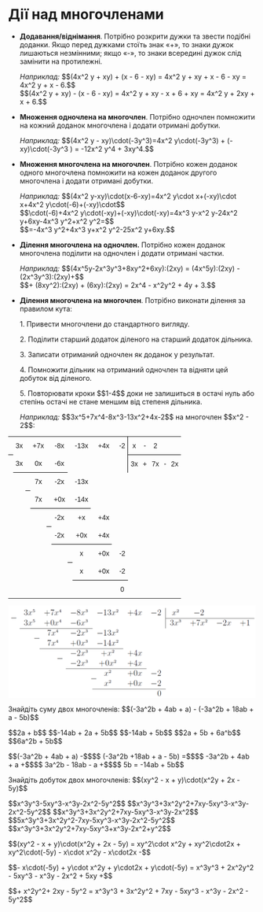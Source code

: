 # Дії над многочленами

<ul>
<li><p><b>Додавання/віднімання</b>. Потрібно розкрити дужки та звести подібні доданки. Якщо перед дужками стоїть знак «+», то знаки дужок лишаються незмінними; якщо  «-», то знаки всередині дужок слід замінити на протилежні.</p></li>
<div class="space"></div>
<p><i>Наприклад:</i> $$(4x^2 y + xy) + (x - 6 - xy) = 4x^2 y + xy + x - 6 - xy = 4x^2 y + x - 6.$$<br>$$(4x^2 y + xy) - (x - 6 - xy) = 4x^2 y + xy - x + 6 + xy = 4x^2 y + 2xy + x + 6.$$</p>
<div class="space"></div>
<li><p><b>Множення одночлена на многочлен</b>. Потрiбно одночлен помножити на кожний доданок многочлена i додати отриманi добутки.</p></li>
<div class="space"></div>
<p><i>Наприклад:</i> $$(4x^2 y - xy)\cdot(-3y^3)=4x^2 y\cdot(-3y^3) + (-xy)\cdot(-3y^3 ) = -12x^2 y^4 + 3xy^4.$$</p>
<div class="space"></div>
<li><p><b>Множення многочлена на многочлен</b>. Потрiбно кожен доданок одного многочлена помножити на кожен доданок другого многочлена i додати отриманi добутки.</p></li>
<div class="space"></div>
<p><i>Наприклад:</i> $$(4x^2 y-xy)\cdot(x-6-xy)=4x^2 y\cdot x+(-xy)\cdot x+4x^2 y\cdot(-6)+(-xy)\cdot$$<br>$$\cdot(-6)+4x^2 y\cdot(-xy)+(-xy)\cdot(-xy)=4x^3 y-x^2 y-24x^2 y+6xy-4x^3 y^2+x^2 y^2=$$<br>$$=-4x^3 y^2+4x^3 y+x^2 y^2-25x^2 y+6xy.$$</p>
<div class="space"></div>
<li><p><b>Ділення многочлена на одночлен.</b> Потрібно кожен доданок многочлена поділити на одночлен і додати отримані частки.</p></li>
<div class="space"></div>
<p><i>Наприклад:</i> $$(4x^5y-2x^3y^3+8xy^2+6xy):(2xy) = (4x^5y):(2xy) - (2x^3y^3):(2xy)+$$<br>$$+ (8xy^2):(2xy) + (6xy):(2xy) = 2x^4 - x^2y^2 + 4y + 3.$$</p>
<div class="space"></div>
<li><p><b>Ділення многочлена на многочлен</b>. Потрібно виконати ділення за правилом кута:</p>
    <p>1. Привести многочлени до стандартного вигляду.</p>
    <p>2. Поділити старший додаток діленого на старший додаток дільника.</p>
    <p>3. Записати отриманий одночлен як доданок у результат.</p>
    <p>4. Помножити дільник на отриманий одночлен та відняти цей добуток від діленого.</p>
    <p>5. Повторювати кроки $$1-4$$ доки не залишиться в остачі нуль або степінь остачі не стане меншим від степеня дільника.</p>
    <div class="space"></div>
    <p><i>Наприклад:</i> $$3x^5+7x^4-8x^3-13x^2+4x-2$$ на многочлен $$x^2 - 2$$:</p></li>
</ul>
<div class="space">
</div>

<!--$$\begin{tabular}{cccccc|cccc}
		\dropsign{-}$3x^{\text{\tiny{5}}}$ & $+7x^{\text{\tiny{4}}}$ & $-8x^{\text{\tiny{3}}}$ & $-13x^{\text{\tiny{2}}}$ &$+4x$   & $-2$ 	 & $x^{\text{\tiny{2}}}$ 		& $-2$    &		  &      \\
		\cline{7-10}
		$3x^{\text{\tiny{5}}}$ & $+0x^{\text{\tiny{4}}}$  &  $-6x^{\text{\tiny{3}}}$&                 &        & 		     & $3x^{\text{\tiny{3}}}$  	    & $+7x^{\text{\tiny{2}}}$ & $-2x$ & $+1$  \\
		\cline{1-3}
		&\dropsign{-}$7x^{\text{\tiny{4}}}$  &$-2x^{\text{\tiny{3}}}$    & $-13x^{\text{\tiny{2}}}$ 	    & \multicolumn{6}{l}{} \\
		&   $7x^{\text{\tiny{4}}}$  &$+0x^{\text{\tiny{3}}}$     & $-14x^{\text{\tiny{2}}}$      & \multicolumn{6}{l}{}\\
		\cline{2-4}
		&           &\dropsign{-}$-2x^{\text{\tiny{3}}}$    & $+x^{\text{\tiny{2}}}$         & $+4x$  & \multicolumn{5}{l}{}\\
		&           &$-2x^{\text{\tiny{3}}}$    & $+0x^{\text{\tiny{2}}}$        & $+4x$  & \multicolumn{5}{l}{}\\
		\cline{3-5}	 
		&           &			&\dropsign{-}$x^{\text{\tiny{2}}}$          & $+0x$          & \multicolumn{5}{l}{$-2$ }\\
		&           &			& $x^{\text{\tiny{2}}}$         & $+0x$          & \multicolumn{5}{l}{$-2$}\\
		\cline{4-6}
		&           &          & 				& 			&  \multicolumn{5}{l}{$\text{\color{white}---}0$}\\ 
	\end{tabular}
$$-->

<style type="text/css">
.td  {border-collapse:collapse;border-spacing:0;border:none;}
.td td{font-family:Arial, sans-serif;font-size:14px;padding:10px 5px;border-style:solid;border-width:0px;overflow:hidden;word-break:normal;}
.td th{font-family:Arial, sans-serif;font-size:14px;font-weight:normal;padding:10px 5px;border-style:solid;border-width:0px;overflow:hidden;word-break:normal;}
.td .tg-s6z2{text-align:center}
</style>
<table class="td">
  <tr>
    <td style="border-bottom:1pt solid black;" class="tg-s6z2"></td>
    <td class="tg-s6z2">3x</td>
    <td class="tg-s6z2"></td>
    <td class="tg-s6z2">+7x</td>
    <td class="tg-s6z2"></td>
    <td class="tg-s6z2">-8x</td>
    <td class="tg-s6z2"></td>
    <td class="tg-s6z2">-13x</td>
    <td class="tg-s6z2"></td>
    <td class="tg-s6z2">+4x</td>
    <td class="tg-s6z2"></td>
    <td style="border-right:1pt solid black;" class="tg-s6z2">-2</td>
    <td style="border-bottom:1pt solid black;" class="tg-s6z2">x</td>
    <td style="border-bottom:1pt solid black;" class="tg-s6z2">-</td>
    <td style="border-bottom:1pt solid black;" class="tg-s6z2">2</td>
    <td style="border-bottom:1pt solid black;" class="tg-s6z2"></td>
    <td style="border-bottom:1pt solid black;" class="tg-s6z2"></td>
  </tr>
  <tr>
    <td class="tg-s6z2"></td>
    <td style="border-bottom:1pt solid black;" class="tg-s6z2">3x</td>
    <td style="border-bottom:1pt solid black;" class="tg-s6z2"></td>
    <td style="border-bottom:1pt solid black;" class="tg-s6z2">0x</td>
    <td style="border-bottom:1pt solid black;" class="tg-s6z2"></td>
    <td style="border-bottom:1pt solid black;" class="tg-s6z2">-6x</td>
    <td class="tg-s6z2"></td>
    <td class="tg-s6z2"></td>
    <td class="tg-s6z2"></td>
    <td class="tg-s6z2"></td>
    <td class="tg-s6z2"></td>
    <td style="border-right:1pt solid black;" class="tg-s6z2"></td>
    <td class="tg-s6z2">3x</td>
    <td class="tg-s6z2">+</td>
    <td class="tg-s6z2">7x</td>
    <td class="tg-s6z2">-</td>
    <td class="tg-s6z2">2x</td>
  </tr>
  <tr>
    <td class="tg-s6z2"></td>
    <td class="tg-s6z2"></td>
    <td style="border-bottom:1pt solid black;" class="tg-s6z2"></td>
    <td class="tg-s6z2">7x</td>
    <td class="tg-s6z2"></td>
    <td class="tg-s6z2">-2x</td>
    <td class="tg-s6z2"></td>
    <td class="tg-s6z2">-13x</td>
    <td class="tg-s6z2"></td>
    <td class="tg-s6z2"></td>
    <td class="tg-s6z2"></td>
    <td class="tg-s6z2"></td>
    <td class="tg-s6z2"></td>
    <td class="tg-s6z2"></td>
    <td class="tg-s6z2"></td>
  </tr>
  <tr>
    <td class="tg-s6z2"></td>
    <td class="tg-s6z2"></td>
    <td class="tg-s6z2"></td>
    <td style="border-bottom:1pt solid black;" class="tg-s6z2">7x</td>
    <td style="border-bottom:1pt solid black;" class="tg-s6z2"></td>
    <td style="border-bottom:1pt solid black;" class="tg-s6z2">+0x</td>
    <td style="border-bottom:1pt solid black;" class="tg-s6z2"></td>
    <td style="border-bottom:1pt solid black;" class="tg-s6z2">-14x</td>
    <td class="tg-s6z2"></td>
    <td class="tg-s6z2"></td>
    <td class="tg-s6z2"></td>
    <td class="tg-s6z2"></td>
    <td class="tg-s6z2"></td>
    <td class="tg-s6z2"></td>
    <td class="tg-s6z2"></td>
  </tr>
  <tr>
    <td class="tg-s6z2"></td>
    <td class="tg-s6z2"></td>
    <td class="tg-s6z2"></td>
    <td class="tg-s6z2"></td>
    <td style="border-bottom:1pt solid black;" class="tg-s6z2"></td>
    <td class="tg-s6z2">-2x</td>
    <td class="tg-s6z2"></td>
    <td class="tg-s6z2">+x</td>
    <td class="tg-s6z2"></td>
    <td class="tg-s6z2">+4x</td>
    <td class="tg-s6z2"></td>
    <td class="tg-s6z2"></td>
    <td class="tg-s6z2"></td>
    <td class="tg-s6z2"></td>
    <td class="tg-s6z2"></td>
  </tr>
  <tr>
    <td class="tg-s6z2"></td>
    <td class="tg-s6z2"></td>
    <td class="tg-s6z2"></td>
    <td class="tg-s6z2"></td>
    <td class="tg-s6z2"></td>
    <td style="border-bottom:1pt solid black;" class="tg-s6z2">-2x</td>
    <td style="border-bottom:1pt solid black;" class="tg-s6z2"></td>
    <td style="border-bottom:1pt solid black;" class="tg-s6z2">+0x</td>
    <td style="border-bottom:1pt solid black;" class="tg-s6z2"></td>
    <td style="border-bottom:1pt solid black;" class="tg-s6z2">+4x</td>
    <td class="tg-s6z2"></td>
    <td class="tg-s6z2"></td>
    <td class="tg-s6z2"></td>
    <td class="tg-s6z2"></td>
    <td class="tg-s6z2"></td>
  </tr>
  <tr>
    <td class="tg-s6z2"></td>
    <td class="tg-s6z2"></td>
    <td class="tg-s6z2"></td>
    <td class="tg-s6z2"></td>
    <td class="tg-s6z2"></td>
    <td class="tg-s6z2"></td>
    <td style="border-bottom:1pt solid black;" class="tg-s6z2"></td>
    <td class="tg-s6z2">x</td>
    <td class="tg-s6z2"></td>
    <td class="tg-s6z2">+0x</td>
    <td class="tg-s6z2"></td>
    <td class="tg-s6z2">-2</td>
    <td class="tg-s6z2"></td>
    <td class="tg-s6z2"></td>
    <td class="tg-s6z2"></td>
  </tr>
  <tr>
    <td class="tg-s6z2"></td>
    <td class="tg-s6z2"></td>
    <td class="tg-s6z2"></td>
    <td class="tg-s6z2"></td>
    <td class="tg-s6z2"></td>
    <td class="tg-s6z2"></td>
    <td class="tg-s6z2"></td>
    <td style="border-bottom:1pt solid black;" class="tg-s6z2">x</td>
    <td style="border-bottom:1pt solid black;" class="tg-s6z2"></td>
    <td style="border-bottom:1pt solid black;" class="tg-s6z2">+0x</td>
    <td style="border-bottom:1pt solid black;" class="tg-s6z2"></td>
    <td style="border-bottom:1pt solid black;" class="tg-s6z2">-2</td>
    <td class="tg-s6z2"></td>
    <td class="tg-s6z2"></td>
    <td class="tg-s6z2"></td>
  </tr>
  <tr>
    <td class="tg-s6z2"></td>
    <td class="tg-s6z2"></td>
    <td class="tg-s6z2"></td>
    <td class="tg-s6z2"></td>
    <td class="tg-s6z2"></td>
    <td class="tg-s6z2"></td>
    <td class="tg-s6z2"></td>
    <td class="tg-s6z2"></td>
    <td class="tg-s6z2"></td>
    <td class="tg-s6z2"></td>
    <td class="tg-s6z2"></td>
    <td class="tg-s6z2">0</td>
    <td class="tg-s6z2"></td>
    <td class="tg-s6z2"></td>
    <td class="tg-s6z2"></td>
  </tr>
</table>

<div class="space"><p align="center"><img align="middle" class="image" src="../pics/m1_3_1.png"/></p></div>

<div class="space"></div>

<quiz correctLabel="correct" incorrectLabel="incorrect" checkLabel="check">
    <question text="">
        <p>Знайдіть суму двох многочленів: $$(-3a^2b + 4ab + a) - (-3a^2b + 18ab + a - 5b)$$</p>
        <answer>$$2a + b$$</answer>
        <answer>$$-14ab + 2a + 5b$$</answer>
        <answer correct>$$-14ab + 5b$$</answer>
        <answer>$$2a + 5b + 6a^b$$</answer>
        <answer>$$6a^2b + 5b$$</answer>
        <explanation>
        <p>$$(-3a^2b + 4ab + a) -$$$$ (-3a^2b +18ab + a - 5b) =$$$$ -3a^2b + 4ab + a +$$$$ 3a^2b - 18ab - a +$$$$ 5b = -14ab + 5b$$</p>
        </explanation>
    </question>
    <question text="">
        <p>Знайдіть добуток двох многочленів: $$(xy^2 - x + y)\cdot(x^2y + 2x - 5y)$$</p>
        <answer>$$x^3y^3-5xy^3-x^3y-2x^2-5y^2$$</answer>
        <answer correct>$$x^3y^3+3x^2y^2+7xy-5xy^3-x^3y-2x^2-5y^2$$</answer>
        <answer>$$x^3y^3+3x^2y^2+7xy-5xy^3-x^3y-2x^2$$</answer>
        <answer>$$5x^3y^3+3x^2y^2-7xy-5xy^3-x^3y-2x^2-5y^2$$</answer>
        <answer>$$x^3y^3+3x^2y^2+7xy-5xy^3+x^3y-2x^2+y^2$$</answer>
        <explanation>
        <p>$$(xy^2 - x + y)\cdot(x^2y + 2x - 5y) = xy^2\cdot x^2y + xy^2\cdot2x + xy^2\cdot(-5y) - x\cdot x^2y - x\cdot2x -$$</p><p>$$- x\cdot(-5y) + y\cdot x^2y + y\cdot2x + y\cdot(-5y) = x^3y^3 + 2x^2y^2 - 5xy^3 - x^3y - 2x^2 + 5xy +$$</p> <p>$$+ x^2y^2+ 2xy - 5y^2 = x^3y^3 + 3x^2y^2 + 7xy - 5xy^3 - x^3y - 2x^2 - 5y^2$$</p>
        </explanation>
    </question>
</quiz>